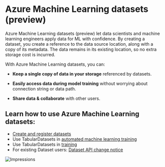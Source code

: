 # Azure Machine Learning datasets (preview)

Azure Machine Learning datasets (preview) let data scientists and machine learning engineers apply data for ML with confidence. By creating a dataset, you create a reference to the data source location, along with a copy of its metadata. The data remains in its existing location, so no extra storage cost is incurred.

With Azure Machine Learning datasets, you can: 

* **Keep a single copy of data in your storage** referenced by datasets. 

* **Easily access data during model training** without worrying about connection string or data path.

* **Share data & collaborate** with other users.

## Learn how to use Azure Machine Learning datasets:
* [Create and register datasets](https://aka.ms/azureml/howto/createdatasets)
* Use TabularDatasets in [automated machine learning training](https://aka.ms/automl-dataset)
* Use TabularDatasets in [training](https://aka.ms/tabulardataset-samplenotebook)
* For existing Dataset users: [Dataset API change notice](dataset-api-change-notice.md)
 

![Impressions](https://PixelServer20190423114238.azurewebsites.net/api/impressions/MachineLearningNotebooks/work-with-data/datasets/README.png) 